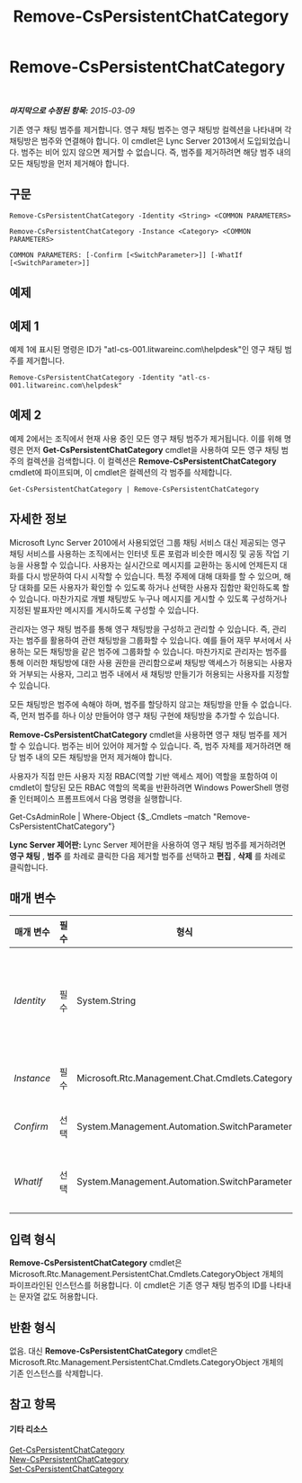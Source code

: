 ﻿---
title: Remove-CsPersistentChatCategory
TOCTitle: Remove-CsPersistentChatCategory
ms:assetid: 09d2c1e6-07b6-47c2-b48f-f0c8bdfa1507
ms:mtpsurl: https://technet.microsoft.com/ko-kr/library/JJ204660(v=OCS.15)
ms:contentKeyID: 49302746
ms.date: 08/10/2015
mtps_version: v=OCS.15
ms.translationtype: HT
---

# Remove-CsPersistentChatCategory

 

_**마지막으로 수정된 항목:** 2015-03-09_

기존 영구 채팅 범주를 제거합니다. 영구 채팅 범주는 영구 채팅방 컬렉션을 나타내며 각 채팅방은 범주와 연결해야 합니다. 이 cmdlet은 Lync Server 2013에서 도입되었습니다. 범주는 비어 있지 않으면 제거할 수 없습니다. 즉, 범주를 제거하려면 해당 범주 내의 모든 채팅방을 먼저 제거해야 합니다.

## 구문

    Remove-CsPersistentChatCategory -Identity <String> <COMMON PARAMETERS>

    Remove-CsPersistentChatCategory -Instance <Category> <COMMON PARAMETERS>

    COMMON PARAMETERS: [-Confirm [<SwitchParameter>]] [-WhatIf [<SwitchParameter>]]

## 예제

## 예제 1

예제 1에 표시된 명령은 ID가 "atl-cs-001.litwareinc.com\\helpdesk"인 영구 채팅 범주를 제거합니다.

    Remove-CsPersistentChatCategory -Identity "atl-cs-001.litwareinc.com\helpdesk"

## 예제 2

예제 2에서는 조직에서 현재 사용 중인 모든 영구 채팅 범주가 제거됩니다. 이를 위해 명령은 먼저 **Get-CsPersistentChatCategory** cmdlet을 사용하여 모든 영구 채팅 범주의 컬렉션을 검색합니다. 이 컬렉션은 **Remove-CsPersistentChatCategory** cmdlet에 파이프되며, 이 cmdlet은 컬렉션의 각 범주를 삭제합니다.

    Get-CsPersistentChatCategory | Remove-CsPersistentChatCategory

## 자세한 정보

Microsoft Lync Server 2010에서 사용되었던 그룹 채팅 서비스 대신 제공되는 영구 채팅 서비스를 사용하는 조직에서는 인터넷 토론 포럼과 비슷한 메시징 및 공동 작업 기능을 사용할 수 있습니다. 사용자는 실시간으로 메시지를 교환하는 동시에 언제든지 대화를 다시 방문하여 다시 시작할 수 있습니다. 특정 주제에 대해 대화를 할 수 있으며, 해당 대화를 모든 사용자가 확인할 수 있도록 하거나 선택한 사용자 집합만 확인하도록 할 수 있습니다. 마찬가지로 개별 채팅방도 누구나 메시지를 게시할 수 있도록 구성하거나 지정된 발표자만 메시지를 게시하도록 구성할 수 있습니다.

관리자는 영구 채팅 범주를 통해 영구 채팅방을 구성하고 관리할 수 있습니다. 즉, 관리자는 범주를 활용하여 관련 채팅방을 그룹화할 수 있습니다. 예를 들어 재무 부서에서 사용하는 모든 채팅방을 같은 범주에 그룹화할 수 있습니다. 마찬가지로 관리자는 범주를 통해 이러한 채팅방에 대한 사용 권한을 관리함으로써 채팅방 액세스가 허용되는 사용자와 거부되는 사용자, 그리고 범주 내에서 새 채팅방 만들기가 허용되는 사용자를 지정할 수 있습니다.

모든 채팅방은 범주에 속해야 하며, 범주를 할당하지 않고는 채팅방을 만들 수 없습니다. 즉, 먼저 범주를 하나 이상 만들어야 영구 채팅 구현에 채팅방을 추가할 수 있습니다.

**Remove-CsPersistentChatCategory** cmdlet을 사용하면 영구 채팅 범주를 제거할 수 있습니다. 범주는 비어 있어야 제거할 수 있습니다. 즉, 범주 자체를 제거하려면 해당 범주 내의 모든 채팅방을 먼저 제거해야 합니다.

사용자가 직접 만든 사용자 지정 RBAC(역할 기반 액세스 제어) 역할을 포함하여 이 cmdlet이 할당된 모든 RBAC 역할의 목록을 반환하려면 Windows PowerShell 명령줄 인터페이스 프롬프트에서 다음 명령을 실행합니다.

Get-CsAdminRole | Where-Object {$\_.Cmdlets –match "Remove-CsPersistentChatCategory"}

**Lync Server 제어판:** Lync Server 제어판을 사용하여 영구 채팅 범주를 제거하려면 **영구 채팅** , **범주** 를 차례로 클릭한 다음 제거할 범주를 선택하고 **편집** , **삭제** 를 차례로 클릭합니다.

## 매개 변수


<table>
<colgroup>
<col style="width: 25%" />
<col style="width: 25%" />
<col style="width: 25%" />
<col style="width: 25%" />
</colgroup>
<thead>
<tr class="header">
<th>매개 변수</th>
<th>필수</th>
<th>형식</th>
<th>설명</th>
</tr>
</thead>
<tbody>
<tr class="odd">
<td><p><em>Identity</em></p></td>
<td><p>필수</p></td>
<td><p>System.String</p></td>
<td><p>제거할 영구 채팅 범주의 고유 식별자입니다. ID는 PoolFqdn과 범주 이름으로 구성됩니다. 예를 들면 다음과 같습니다.</p>
<p>-Identity &quot;atl-cs-001.litwareinc.com\helpdesk&quot;</p></td>
</tr>
<tr class="even">
<td><p><em>Instance</em></p></td>
<td><p>필수</p></td>
<td><p>Microsoft.Rtc.Management.Chat.Cmdlets.Category</p></td>
<td><p>개체에 대한 참조를 cmdlet에 전달할 수 있습니다.</p></td>
</tr>
<tr class="odd">
<td><p><em>Confirm</em></p></td>
<td><p>선택</p></td>
<td><p>System.Management.Automation.SwitchParameter</p></td>
<td><p>명령을 실행하기 전에 확인 메시지를 표시합니다.</p></td>
</tr>
<tr class="even">
<td><p><em>WhatIf</em></p></td>
<td><p>선택</p></td>
<td><p>System.Management.Automation.SwitchParameter</p></td>
<td><p>명령을 실제로 실행하지 않고도 명령이 실행될 경우 발생할 수 있는 현상을 설명합니다.</p></td>
</tr>
</tbody>
</table>


## 입력 형식

**Remove-CsPersistentChatCategory** cmdlet은 Microsoft.Rtc.Management.PersistentChat.Cmdlets.CategoryObject 개체의 파이프라인된 인스턴스를 허용합니다. 이 cmdlet은 기존 영구 채팅 범주의 ID를 나타내는 문자열 값도 허용합니다.

## 반환 형식

없음. 대신 **Remove-CsPersistentChatCategory** cmdlet은 Microsoft.Rtc.Management.PersistentChat.Cmdlets.CategoryObject 개체의 기존 인스턴스를 삭제합니다.

## 참고 항목

#### 기타 리소스

[Get-CsPersistentChatCategory](get-cspersistentchatcategory.md)  
[New-CsPersistentChatCategory](new-cspersistentchatcategory.md)  
[Set-CsPersistentChatCategory](set-cspersistentchatcategory.md)

